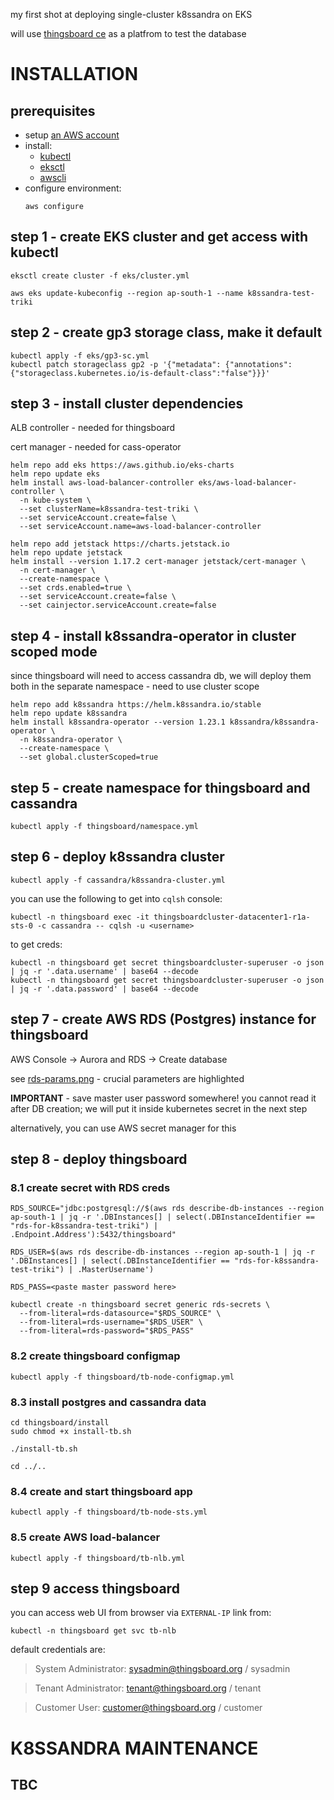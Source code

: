 my first shot at deploying single-cluster k8ssandra on EKS

will use [thingsboard ce](https://thingsboard.io/docs/faq/) as a platfrom to test the database

# INSTALLATION

## prerequisites
- setup [an AWS account](https://docs.aws.amazon.com/IAM/latest/UserGuide/getting-started-account-iam.html)
- install:
  - [kubectl](https://kubernetes.io/docs/tasks/tools/)
  - [eksctl](https://docs.aws.amazon.com/eks/latest/userguide/setting-up.html)
  - [awscli](https://docs.aws.amazon.com/cli/latest/userguide/getting-started-install.html)
- configure environment:
  ```
  aws configure
  ```


## step 1 - create EKS cluster and get access with kubectl

```
eksctl create cluster -f eks/cluster.yml
```
```
aws eks update-kubeconfig --region ap-south-1 --name k8ssandra-test-triki
```

## step 2 - create gp3 storage class, make it default

```
kubectl apply -f eks/gp3-sc.yml
kubectl patch storageclass gp2 -p '{"metadata": {"annotations":{"storageclass.kubernetes.io/is-default-class":"false"}}}'
```

## step 3 - install cluster dependencies
ALB controller - needed for thingsboard

cert manager - needed for cass-operator
```
helm repo add eks https://aws.github.io/eks-charts
helm repo update eks
helm install aws-load-balancer-controller eks/aws-load-balancer-controller \
  -n kube-system \
  --set clusterName=k8ssandra-test-triki \
  --set serviceAccount.create=false \
  --set serviceAccount.name=aws-load-balancer-controller
```
```
helm repo add jetstack https://charts.jetstack.io
helm repo update jetstack
helm install --version 1.17.2 cert-manager jetstack/cert-manager \
  -n cert-manager \
  --create-namespace \
  --set crds.enabled=true \
  --set serviceAccount.create=false \
  --set cainjector.serviceAccount.create=false
```

## step 4 - install k8ssandra-operator in cluster scoped mode
since thingsboard will need to access cassandra db, we will deploy them both in the separate namespace - need to use cluster scope
```
helm repo add k8ssandra https://helm.k8ssandra.io/stable
helm repo update k8ssandra
helm install k8ssandra-operator --version 1.23.1 k8ssandra/k8ssandra-operator \
  -n k8ssandra-operator \
  --create-namespace \
  --set global.clusterScoped=true
```

## step 5 - create namespace for thingsboard and cassandra

```
kubectl apply -f thingsboard/namespace.yml
```

## step 6 - deploy k8ssandra cluster

```
kubectl apply -f cassandra/k8ssandra-cluster.yml
```

you can use the following to get into `cqlsh` console:
```
kubectl -n thingsboard exec -it thingsboardcluster-datacenter1-r1a-sts-0 -c cassandra -- cqlsh -u <username>
```
to get creds:
```
kubectl -n thingsboard get secret thingsboardcluster-superuser -o json | jq -r '.data.username' | base64 --decode
kubectl -n thingsboard get secret thingsboardcluster-superuser -o json | jq -r '.data.password' | base64 --decode
```

## step 7 - create AWS RDS (Postgres) instance for thingsboard
AWS Console -> Aurora and RDS -> Create database

see [rds-params.png](rds-params.png) - crucial parameters are highlighted

__IMPORTANT__ - save master user password somewhere! you cannot read it after DB creation; we will put it inside kubernetes secret in the next step

alternatively, you can use AWS secret manager for this

## step 8 - deploy thingsboard

### 8.1 create secret with RDS creds

```
RDS_SOURCE="jdbc:postgresql://$(aws rds describe-db-instances --region ap-south-1 | jq -r '.DBInstances[] | select(.DBInstanceIdentifier == "rds-for-k8ssandra-test-triki") | .Endpoint.Address'):5432/thingsboard"
```
```
RDS_USER=$(aws rds describe-db-instances --region ap-south-1 | jq -r '.DBInstances[] | select(.DBInstanceIdentifier == "rds-for-k8ssandra-test-triki") | .MasterUsername')
```
```
RDS_PASS=<paste master password here>
```
```
kubectl create -n thingsboard secret generic rds-secrets \
  --from-literal=rds-datasource="$RDS_SOURCE" \
  --from-literal=rds-username="$RDS_USER" \
  --from-literal=rds-password="$RDS_PASS"
```

### 8.2 create thingsboard configmap

```
kubectl apply -f thingsboard/tb-node-configmap.yml
```

### 8.3 install postgres and cassandra data

```
cd thingsboard/install
sudo chmod +x install-tb.sh
```

```
./install-tb.sh
```

```
cd ../..
```

### 8.4 create and start thingsboard app

```
kubectl apply -f thingsboard/tb-node-sts.yml
```

### 8.5 create AWS load-balancer

```
kubectl apply -f thingsboard/tb-nlb.yml
```

## step 9 access thingsboard

you can access web UI from browser via `EXTERNAL-IP` link from:
```
kubectl -n thingsboard get svc tb-nlb
```
default credentials are:

> System Administrator: sysadmin@thingsboard.org / sysadmin

> Tenant Administrator: tenant@thingsboard.org / tenant

> Customer User: customer@thingsboard.org / customer

# K8SSANDRA MAINTENANCE

## TBC